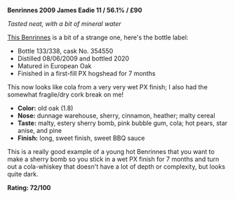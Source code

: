 **Benrinnes 2009 James Eadie 11 / 56.1% / £90**

*Tasted neat, with a bit of mineral water*

[This Benrinnes](https://www.whiskybase.com/whiskies/whisky/166172/benrinnes-2009-je) is a bit of a strange one, here's the bottle label:

* Bottle 133/338, cask No. 354550
* Distilled 08/06/2009 and bottled 2020
* Matured in European Oak
* Finished in a first-fill PX hogshead for 7 months

This now looks like cola from a very very wet PX finish; I also had the somewhat fragile/dry cork break on me!

* **Color:** old oak (1.8)
* **Nose:** dunnage warehouse, sherry, cinnamon, heather; malty cereal 
* **Taste:** malty, estery sherry bomb, pink bubble gum, cola; hot pears, star anise, and pine
* **Finish:** long, sweet finish, sweet BBQ sauce

This is a really good example of a young hot Benrinnes that you want to make a sherry bomb so you stick in a wet PX finish for 7 months and turn out a cola-whiskey that doesn't have a lot of depth or complexity, but looks quite dark.

**Rating: 72/100**